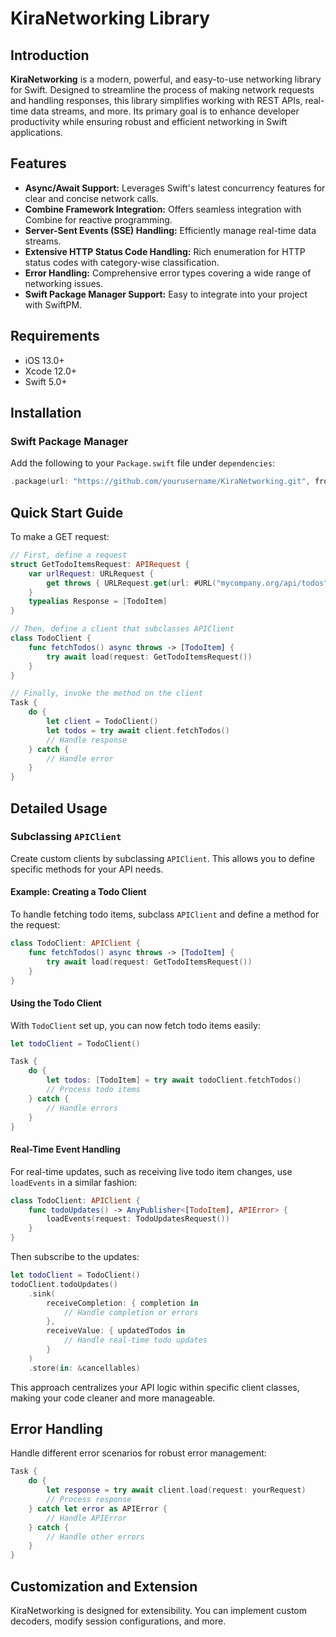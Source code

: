 # KiraNetworking Library

## Introduction
**KiraNetworking** is a modern, powerful, and easy-to-use networking library for Swift. Designed to streamline the process of making network requests and handling responses, this library simplifies working with REST APIs, real-time data streams, and more. Its primary goal is to enhance developer productivity while ensuring robust and efficient networking in Swift applications.

## Features
- **Async/Await Support:** Leverages Swift's latest concurrency features for clear and concise network calls.
- **Combine Framework Integration:** Offers seamless integration with Combine for reactive programming.
- **Server-Sent Events (SSE) Handling:** Efficiently manage real-time data streams.
- **Extensive HTTP Status Code Handling:** Rich enumeration for HTTP status codes with category-wise classification.
- **Error Handling:** Comprehensive error types covering a wide range of networking issues.
- **Swift Package Manager Support:** Easy to integrate into your project with SwiftPM.

## Requirements
- iOS 13.0+
- Xcode 12.0+
- Swift 5.0+

## Installation
### Swift Package Manager
Add the following to your `Package.swift` file under `dependencies`:
```swift
.package(url: "https://github.com/yourusername/KiraNetworking.git", from: "1.0.0")
```

## Quick Start Guide
To make a GET request:
```swift
// First, define a request
struct GetTodoItemsRequest: APIRequest {
    var urlRequest: URLRequest {
        get throws { URLRequest.get(url: #URL("mycompany.org/api/todos")) }
    }
    typealias Response = [TodoItem]
}

// Then, define a client that subclasses APIClient
class TodoClient {
    func fetchTodos() async throws -> [TodoItem] {
        try await load(request: GetTodoItemsRequest())
    }
}

// Finally, invoke the method on the client
Task {
    do {
        let client = TodoClient()
        let todos = try await client.fetchTodos()
        // Handle response
    } catch {
        // Handle error
    }
}
```

## Detailed Usage

### Subclassing `APIClient`
Create custom clients by subclassing `APIClient`. This allows you to define specific methods for your API needs.

#### Example: Creating a Todo Client
To handle fetching todo items, subclass `APIClient` and define a method for the request:

```swift
class TodoClient: APIClient {
    func fetchTodos() async throws -> [TodoItem] {
        try await load(request: GetTodoItemsRequest())
    }
}
```

#### Using the Todo Client
With `TodoClient` set up, you can now fetch todo items easily:

```swift
let todoClient = TodoClient()

Task {
    do {
        let todos: [TodoItem] = try await todoClient.fetchTodos()
        // Process todo items
    } catch {
        // Handle errors
    }
}
```

#### Real-Time Event Handling
For real-time updates, such as receiving live todo item changes, use `loadEvents` in a similar fashion:

```swift
class TodoClient: APIClient {
    func todoUpdates() -> AnyPublisher<[TodoItem], APIError> {
        loadEvents(request: TodoUpdatesRequest())
    }
}
```

Then subscribe to the updates:

```swift
let todoClient = TodoClient()
todoClient.todoUpdates()
    .sink(
        receiveCompletion: { completion in
            // Handle completion or errors
        },
        receiveValue: { updatedTodos in
            // Handle real-time todo updates
        }
    )
    .store(in: &cancellables)
```

This approach centralizes your API logic within specific client classes, making your code cleaner and more manageable.

## Error Handling
Handle different error scenarios for robust error management:
```swift
Task {
    do {
        let response = try await client.load(request: yourRequest)
        // Process response
    } catch let error as APIError {
        // Handle APIError
    } catch {
        // Handle other errors
    }
}
```

## Customization and Extension
KiraNetworking is designed for extensibility. You can implement custom decoders, modify session configurations, and more.
